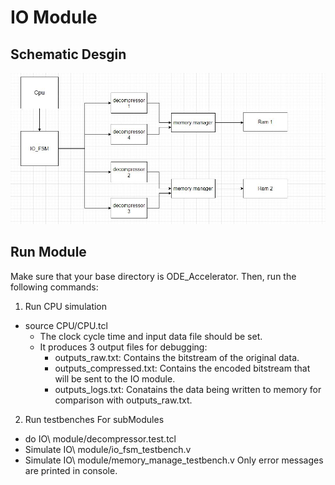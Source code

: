 # IO Module

## Schematic Desgin
![](Capture.JPG)

## Run Module
Make sure that your base directory is ODE_Accelerator. Then, run the following commands:
1. Run CPU simulation
  - source CPU/CPU.tcl
	- The clock cycle time and input data file should be set.
	- It produces 3 output files for debugging: 
		- outputs_raw.txt: Contains the bitstream of the original data.
		- outputs_compressed.txt: Contains the encoded bitstream that will be sent to the IO module.
		- outputs_logs.txt: Conatains the data being written to memory for comparison with outputs_raw.txt.
2. Run testbenches For subModules
  - do IO\ module/decompressor.test.tcl
  - Simulate IO\ module/io_fsm_testbench.v
  - Simulate IO\ module/memory_manage_testbench.v
Only error messages are printed in console.
